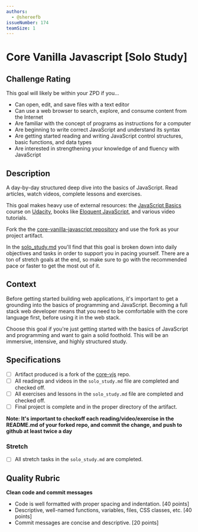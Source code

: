 ```yaml
---
authors:
  - @shereefb
issueNumber: 174
teamSize: 1
---
```


# Core Vanilla Javascript [Solo Study]

## Challenge Rating

This goal will likely be within your ZPD if you...

- Can open, edit, and save files with a text editor
- Can use a web browser to search, explore, and consume content from the Internet
- Are familiar with the concept of programs as instructions for a computer
- Are beginning to write correct JavaScript and understand its syntax
- Are getting started reading and writing JavaScript control structures, basic functions, and data types
- Are interested in strengthening your knowledge of and fluency with JavaScript

## Description

A day-by-day structured deep dive into the basics of JavaScript. Read articles, watch videos, complete lessons and exercises.

This goal makes heavy use of external resources: the [JavaScript Basics](https://www.udacity.com/course/javascript-basics--ud804) course on [Udacity](https://www.udacity.com/), books like [Eloquent JavaScript](http://eloquentjavascript.net), and various video tutorials.

Fork the the [core-vanilla-javascript repository][core-vjs] and use the fork as your project artifact.

In the [solo_study.md][core-vjs-solo] you'll find that this goal is broken down into daily objectives and tasks in order to support you in pacing yourself. There are a ton of stretch goals at the end, so make sure to go with the recommended pace or faster to get the most out of it.

## Context

Before getting started building web applications, it's important to get a grounding into the basics of programming and JavaScript. Becoming a full stack web developer means that you need to be comfortable with the core language first, before using it in the web stack.

Choose this goal if you're just getting started with the basics of JavaScript and programming and want to gain a solid foothold. This will be an immersive, intensive, and highly structured study.

## Specifications

- [ ] Artifact produced is a fork of the [core-vjs][core-vjs] repo.
- [ ] All readings and videos in the `solo_study.md` file are completed and checked off.
- [ ] All exercises and lessons in the `solo_study.md` file are completed and checked off.
- [ ] Final project is complete and in the proper directory of the artifact.

**Note: It's important to checkoff each reading/video/exercise in the README.md of your forked repo, and commit the change, and push to github at least twice a day**

### Stretch

- [ ] All stretch tasks in the `solo_study.md` are completed.

## Quality Rubric

**Clean code and commit messages**
- Code is well formatted with proper spacing and indentation. [40 points]
- Descriptive, well-named functions, variables, files, CSS classes, etc. [40 points]
- Commit messages are concise and descriptive. [20 points]

[core-vjs]: https://github.com/GuildCrafts/core-vanilla-javascript
[core-vjs-solo]: https://github.com/GuildCrafts/core-vanilla-javascript/blob/master/solo_study.md
